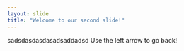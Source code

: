 ```yaml
---
layout: slide
title: "Welcome to our second slide!"
---
```

sadsdasdasdasadsaddadsd
Use the left arrow to go back!
